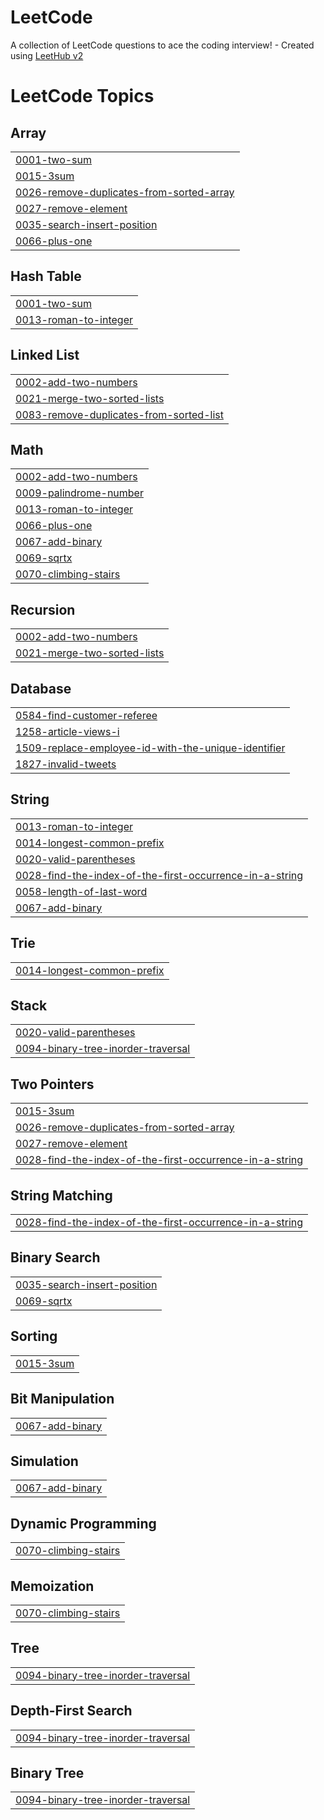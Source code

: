 # LeetCode
A collection of LeetCode questions to ace the coding interview! - Created using [LeetHub v2](https://github.com/arunbhardwaj/LeetHub-2.0)

<!---LeetCode Topics Start-->
# LeetCode Topics
## Array
|  |
| ------- |
| [0001-two-sum](https://github.com/kiryuchi10/LeetCode/tree/master/0001-two-sum) |
| [0015-3sum](https://github.com/kiryuchi10/LeetCode/tree/master/0015-3sum) |
| [0026-remove-duplicates-from-sorted-array](https://github.com/kiryuchi10/LeetCode/tree/master/0026-remove-duplicates-from-sorted-array) |
| [0027-remove-element](https://github.com/kiryuchi10/LeetCode/tree/master/0027-remove-element) |
| [0035-search-insert-position](https://github.com/kiryuchi10/LeetCode/tree/master/0035-search-insert-position) |
| [0066-plus-one](https://github.com/kiryuchi10/LeetCode/tree/master/0066-plus-one) |
## Hash Table
|  |
| ------- |
| [0001-two-sum](https://github.com/kiryuchi10/LeetCode/tree/master/0001-two-sum) |
| [0013-roman-to-integer](https://github.com/kiryuchi10/LeetCode/tree/master/0013-roman-to-integer) |
## Linked List
|  |
| ------- |
| [0002-add-two-numbers](https://github.com/kiryuchi10/LeetCode/tree/master/0002-add-two-numbers) |
| [0021-merge-two-sorted-lists](https://github.com/kiryuchi10/LeetCode/tree/master/0021-merge-two-sorted-lists) |
| [0083-remove-duplicates-from-sorted-list](https://github.com/kiryuchi10/LeetCode/tree/master/0083-remove-duplicates-from-sorted-list) |
## Math
|  |
| ------- |
| [0002-add-two-numbers](https://github.com/kiryuchi10/LeetCode/tree/master/0002-add-two-numbers) |
| [0009-palindrome-number](https://github.com/kiryuchi10/LeetCode/tree/master/0009-palindrome-number) |
| [0013-roman-to-integer](https://github.com/kiryuchi10/LeetCode/tree/master/0013-roman-to-integer) |
| [0066-plus-one](https://github.com/kiryuchi10/LeetCode/tree/master/0066-plus-one) |
| [0067-add-binary](https://github.com/kiryuchi10/LeetCode/tree/master/0067-add-binary) |
| [0069-sqrtx](https://github.com/kiryuchi10/LeetCode/tree/master/0069-sqrtx) |
| [0070-climbing-stairs](https://github.com/kiryuchi10/LeetCode/tree/master/0070-climbing-stairs) |
## Recursion
|  |
| ------- |
| [0002-add-two-numbers](https://github.com/kiryuchi10/LeetCode/tree/master/0002-add-two-numbers) |
| [0021-merge-two-sorted-lists](https://github.com/kiryuchi10/LeetCode/tree/master/0021-merge-two-sorted-lists) |
## Database
|  |
| ------- |
| [0584-find-customer-referee](https://github.com/kiryuchi10/LeetCode/tree/master/0584-find-customer-referee) |
| [1258-article-views-i](https://github.com/kiryuchi10/LeetCode/tree/master/1258-article-views-i) |
| [1509-replace-employee-id-with-the-unique-identifier](https://github.com/kiryuchi10/LeetCode/tree/master/1509-replace-employee-id-with-the-unique-identifier) |
| [1827-invalid-tweets](https://github.com/kiryuchi10/LeetCode/tree/master/1827-invalid-tweets) |
## String
|  |
| ------- |
| [0013-roman-to-integer](https://github.com/kiryuchi10/LeetCode/tree/master/0013-roman-to-integer) |
| [0014-longest-common-prefix](https://github.com/kiryuchi10/LeetCode/tree/master/0014-longest-common-prefix) |
| [0020-valid-parentheses](https://github.com/kiryuchi10/LeetCode/tree/master/0020-valid-parentheses) |
| [0028-find-the-index-of-the-first-occurrence-in-a-string](https://github.com/kiryuchi10/LeetCode/tree/master/0028-find-the-index-of-the-first-occurrence-in-a-string) |
| [0058-length-of-last-word](https://github.com/kiryuchi10/LeetCode/tree/master/0058-length-of-last-word) |
| [0067-add-binary](https://github.com/kiryuchi10/LeetCode/tree/master/0067-add-binary) |
## Trie
|  |
| ------- |
| [0014-longest-common-prefix](https://github.com/kiryuchi10/LeetCode/tree/master/0014-longest-common-prefix) |
## Stack
|  |
| ------- |
| [0020-valid-parentheses](https://github.com/kiryuchi10/LeetCode/tree/master/0020-valid-parentheses) |
| [0094-binary-tree-inorder-traversal](https://github.com/kiryuchi10/LeetCode/tree/master/0094-binary-tree-inorder-traversal) |
## Two Pointers
|  |
| ------- |
| [0015-3sum](https://github.com/kiryuchi10/LeetCode/tree/master/0015-3sum) |
| [0026-remove-duplicates-from-sorted-array](https://github.com/kiryuchi10/LeetCode/tree/master/0026-remove-duplicates-from-sorted-array) |
| [0027-remove-element](https://github.com/kiryuchi10/LeetCode/tree/master/0027-remove-element) |
| [0028-find-the-index-of-the-first-occurrence-in-a-string](https://github.com/kiryuchi10/LeetCode/tree/master/0028-find-the-index-of-the-first-occurrence-in-a-string) |
## String Matching
|  |
| ------- |
| [0028-find-the-index-of-the-first-occurrence-in-a-string](https://github.com/kiryuchi10/LeetCode/tree/master/0028-find-the-index-of-the-first-occurrence-in-a-string) |
## Binary Search
|  |
| ------- |
| [0035-search-insert-position](https://github.com/kiryuchi10/LeetCode/tree/master/0035-search-insert-position) |
| [0069-sqrtx](https://github.com/kiryuchi10/LeetCode/tree/master/0069-sqrtx) |
## Sorting
|  |
| ------- |
| [0015-3sum](https://github.com/kiryuchi10/LeetCode/tree/master/0015-3sum) |
## Bit Manipulation
|  |
| ------- |
| [0067-add-binary](https://github.com/kiryuchi10/LeetCode/tree/master/0067-add-binary) |
## Simulation
|  |
| ------- |
| [0067-add-binary](https://github.com/kiryuchi10/LeetCode/tree/master/0067-add-binary) |
## Dynamic Programming
|  |
| ------- |
| [0070-climbing-stairs](https://github.com/kiryuchi10/LeetCode/tree/master/0070-climbing-stairs) |
## Memoization
|  |
| ------- |
| [0070-climbing-stairs](https://github.com/kiryuchi10/LeetCode/tree/master/0070-climbing-stairs) |
## Tree
|  |
| ------- |
| [0094-binary-tree-inorder-traversal](https://github.com/kiryuchi10/LeetCode/tree/master/0094-binary-tree-inorder-traversal) |
## Depth-First Search
|  |
| ------- |
| [0094-binary-tree-inorder-traversal](https://github.com/kiryuchi10/LeetCode/tree/master/0094-binary-tree-inorder-traversal) |
## Binary Tree
|  |
| ------- |
| [0094-binary-tree-inorder-traversal](https://github.com/kiryuchi10/LeetCode/tree/master/0094-binary-tree-inorder-traversal) |
<!---LeetCode Topics End-->